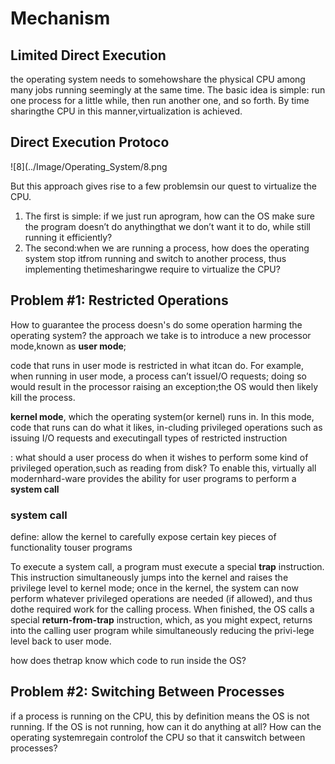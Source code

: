 # Mechanism

## Limited Direct Execution

 the operating system needs to somehowshare the physical CPU among many jobs running seemingly at the same time. The basic idea is simple: run one process for a little while, then run another one, and so forth. By time sharingthe CPU in this manner,virtualization is achieved.

## Direct Execution Protoco

![8](../Image/Operating_System/8.png

But this approach gives rise to a few problemsin our quest to virtualize the CPU.

1. The first is simple: if we just run aprogram, how can the OS make sure the program doesn’t do anythingthat we don’t want it to do, while still running it efficiently?
2. The second:when we are running a process, how does the operating system stop itfrom running and switch to another process, thus implementing thetimesharingwe require to virtualize the CPU?

## Problem #1: Restricted Operations

How to guarantee the process doesn's do some operation harming the operating system? the approach we take is to introduce a new processor mode,known as **user mode**;

code that runs in user mode is restricted in what itcan do. For example, when running in user mode, a process can’t issueI/O requests; doing so would result in the processor raising an exception;the OS would then likely kill the process.

**kernel mode**, which the operating system(or kernel) runs in. In this mode, code that runs can do what it likes, in-cluding privileged operations such as issuing I/O requests and executingall types of restricted instruction

: what should a user process do when it wishes to perform some kind of privileged operation,such as reading from disk? To enable this, virtually all modernhard-ware provides the ability for user programs to perform a **system call**

### system call

define: allow the kernel to carefully expose certain key pieces of functionality touser programs

To execute a system call, a program must execute a special **trap** instruction. This instruction simultaneously jumps into the kernel and raises the privilege level to kernel mode; once in the kernel, the system can now perform whatever privileged operations are needed (if allowed), and thus dothe required work for the calling process. When finished, the OS calls a special **return-from-trap** instruction, which, as you might expect, returns into the calling user program while simultaneously reducing the privi-lege level back to user mode.

how does thetrap know which code to run inside the OS?

## Problem #2: Switching Between Processes

if a process is running on the CPU, this by definition means the OS is not running. If the OS is not running, how can it do anything at all? How can the operating systemregain controlof the CPU so that it canswitch between processes?

